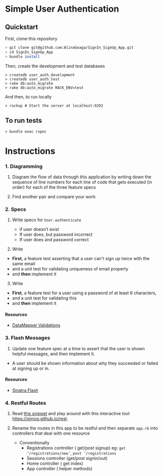 # Simple User Authentication

## Quickstart

First, clone this repository

```bash
> git clone git@github.com:AlinaGoaga/SignIn_SignUp_App.git
> cd SignIn_SignUp_App
> bundle install
```
Then, create the development and test databases
```
> createdb user_auth_development
> createdb user_auth_test
> rake db:auto_migrate
> rake db:auto_migrate RACK_ENV=test
```
And then, to run locally
```
> rackup # Start the server at localhost:9292
```

## To run tests
```
> bundle exec rspec
```

# Instructions


### 1. Diagramming

1. Diagram the flow of data through this application by writing down the sequence of line numbers for each line of code that gets executed (in order) for each of the three feature specs

2. Find another pair and compare your work

### 2. Specs

1. Write specs for `User.authenticate`
    - if user doesn’t exist
    - If user does, but password incorrect
    - If user does and password correct


2. Write
  - **First**, a feature test asserting that a user can't sign up twice with the same email
  - and a unit test for validating uniqueness of email property
  - and **then** implement it


3. Write
  - **First**, a feature test for a user using a password of at least 6 characters,
  - and a unit test for validating this
  - and **then** implement it


#### Resources
- [DataMapper Validations](http://datamapper.org/docs/validations.html)

### 3. Flash Messages

1. Update one feature spec at a time to assert that the user is shown helpful messages, and then implement it.
  - A user should be shown information about why they succeeded or failed at signing up or in.

#### Resources
- [Sinatra Flash](https://github.com/SFEley/sinatra-flash)

### 4. Restful Routes

1. Read [this snippet](https://github.com/makersacademy/course/blob/master/pills/rest.md) and play around with this interactive tool https://sjmog.github.io/rest.

2. Rename the routes in this app to be restful and then separate `app.rb` into controllers that deal with one resource
    - Conventionally
        - Registrations controller ( get/post signup) eg: `get ‘/registrations/new’`, `post ‘/registrations`
        - Sessions controller (get/post signin/out)
        - Home controller ( get index)
        - App controller ( helper methods)
